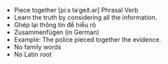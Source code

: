 - Piece together	[piːs təˈɡeð.ər]	Phrasal Verb
- Learn the truth by considering all the information.
- Ghép lại thông tin để hiểu rõ
- Zusammenfügen (in German)
- Example: The police pieced together the evidence.
- No family words
- No Latin root